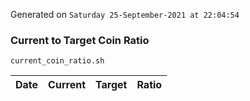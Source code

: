 Generated on `Saturday 25-September-2021 at 22:04:54`

### Current to Target Coin Ratio
`current_coin_ratio.sh`

Date|Current|Target|Ratio
---|---|---|---
